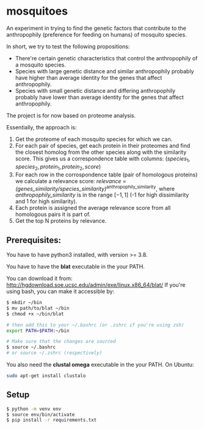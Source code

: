 # mosquitoes
An experiment in trying to find the genetic factors that contribute to the anthropophily (preference for feeding on humans) of mosquito species.


In short, we try to test the following propositions:

- There're certain genetic characteristics that control the anthropophily of a mosquito species.
- Species with large genetic distance and similar anthropophily probably have higher than average identity for the genes that affect anthropophily.
- Species with small genetic distance and differing anthropophily probably have lower than average identity for the genes that affect anthropophily.

The project is for now based on proteome analysis.

Essentially, the approach is:
1. Get the proteome of each mosquito species for which we can.
2. For each pair of species, get each protein in their proteomes and find the closest homolog from the other species along with the similarity score. This gives us a correspondence table with columns: $(species_1, species_2, protein_1, protein_2, score)$
3. For each row in the corrospondence table (pair of homologous proteins) we calculate a relevance score: _relevance = (genes_similarity/species_similarity)_<sup>anthropophily_similarity</sup>, where _anthropophily_similarity_ is in the range $[-1,1]$ (-1 for high dissimilarity and 1 for high similarity).
4. Each protein is assigned the average relevance score from all homologous pairs it is part of.
5. Get the top N proteins by relevance.

## Prerequisites:
You have to have python3 installed, with version >= 3.8.

You have to have the **blat** executable in the your PATH.

You can download it from: http://hgdownload.soe.ucsc.edu/admin/exe/linux.x86_64/blat/
If you're using bash, you can make it accessible by: 
```bash
$ mkdir ~/bin
$ mv path/to/blat ~/bin
$ chmod +x ~/bin/blat

# then add this to your ~/.bashrc (or .zshrc if you're using zsh)
export PATH=$PATH:~/bin

# Make sure that the changes are sourced
$ source ~/.bashrc
# or source ~/.zshrc (respectively)
```

You also need the **clustal omega** executable in the your PATH. On Ubuntu:
```bash
sudo apt-get install clustalo
```

## Setup

```bash
$ python -m venv env
$ source env/bin/activate
$ pip install -r requirements.txt
```